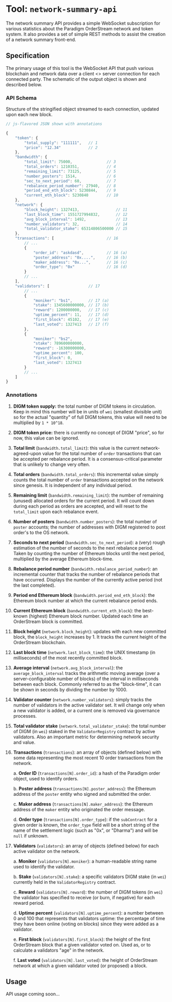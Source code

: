 # Tool: `network-summary-api`

The network summary API provides a simple WebSocket subscription for various statistics about the Paradigm OrderStream network and token system. It also provides a set of simple REST methods to assist the creation of a network summary front-end. 

## Specification

The primary usage of this tool is the WebSocket API that push various blockchain and network data over a client <> server connection for each connected party. The schematic of the output object is shown and described below.

### API Schema

Structure of the stringified object streamed to each connection, updated upon each new block. 

```js
// js-flavored JSON shown with annotations

{
    "token": {
        "total_supply": "111111",   // 1                   
        "price": "12.34"            // 2
    },
    "bandwidth": {      
        "total_limit": 75000,               // 3
        "total_orders": 1210351,            // 4
        "remaining_limit": 73125,           // 5
        "number_posters": 1514,             // 6
        "sec_to_next_period": 60,           // 7
        "rebalance_period_number": 27940,   // 8
        "period_end_eth_block": 5230844,    // 9
        "current_eth_block": 5230840        // 10
    },
    "network": {
        "block_height": 1327413,                // 11
        "last_block_time": 1551727994832,       // 12
        "avg_block_interval": 1492,             // 13
        "number_validators": 32,                // 14
        "total_validator_stake": 65314806500000 // 15
    },
    "transactions": [                       // 16
        // ...
        {   
            "order_id": "askdasd",          // 16 (a)     
            "poster_address": "0x....",     // 16 (b)
            "maker_address": "0x...",       // 16 (c)
            "order_type": "0x"              // 16 (d)
        }
        // ...
    ],
    "validators": [                 // 17
        // ...
        {
            "moniker": "bs1",       // 17 (a)
            "stake": 1345600000000, // 17 (b)
            "reward": 1200000000,   // 17 (c)
            "uptime_percent": 11,   // 17 (d)
            "first_block": 45102,   // 17 (e)
            "last_voted": 1327413   // 17 (f)
        },
        {
            "moniker": "bs2",
            "stake": 789600000000,
            "reward": -16300000000,
            "uptime_percent": 100,
            "first_block": 0,
            "last_voted": 1327413
        }
        // ...
    ]
}
```

### Annotations

1. **DIGM token supply:** the total number of DIGM tokens in circulation. Keep in mind this number will be in units of `wei` (smallest divisible unit) so for the actual "quantity" of full DIGM tokens, this value will need to be multiplied by `1 * 10^18`.

1. **DIGM token price:** there is currently no concept of DIGM "price", so for now, this value can be ignored. 

1. **Total limit** (`bandwidth.total_limit`): this value is the current network-agreed-upon value for the total number of `order` transactions that can be accepted per rebalance period. It is a consensus-critical parameter that is unlikely to change very often.

1. **Total orders** (`bandwidth.total_orders`): this incremental value simply counts the total number of `order` transactions accepted on the network since genesis. It is independent of any individual period.

1. **Remaining limit** (`bandwidth.remaining_limit`): the number of remaining (unused) allocated orders for the current period. It will count down during each period as orders are accepted, and will reset to the `total_limit` upon each rebalance event. 

1. **Number of posters** (`bandwidth.number_posters`): the total number of `poster` accounts; the number of addresses with DIGM registered to post order's to the OS network.

1. **Seconds to next period** (`bandwidth.sec_to_next_period`): a (very) rough estimation of the number of seconds to the next rebalance period. Taken by counting the number of Ethereum blocks until the next period, multiplied by the average Ethereum block-time.

1. **Rebalance period number** (`bandwidth.rebalance_period_number`): an incremental counter that tracks the number of rebalance periods that have occurred. Displays the number of the currently active period (not the last completed).

1. **Period end Ethereum block** (`bandwidth.period_end_eth_block`): the Ethereum block number at which the current rebalance period ends.

1. **Current Ethereum block** (`bandwidth.current_eth_block`): the best-known (highest) Ethereum block number. Updated each time an OrderStream block is committed.

1. **Block height** (`network.block_height`): updates with each new committed block, the `block_height` increases by 1. It tracks the current height of the OrderStream blockchain. 

1. **Last block time** (`network.last_block_time`): the UNIX timestamp (in milliseconds) of the most recently committed block.

1. **Average interval** (`network.avg_block_interval`): the `average_block_interval` tracks the arithmetic moving average (over a server-configurable number of blocks) of the interval in milliseconds between each block. Commonly referred to as the "block-time", it can be shown in seconds by dividing the number by 1000.

1. **Validator counter** (`network.number_validators`): simply tracks the number of validators in the active validator set. It will change only when a new validator is added, or a current one is removed via governance processes. 

1. **Total validator stake** (`network.total_validator_stake`): the total number of DIGM (in `wei`) staked in the `ValidatorRegistry` contract by active validators. Also an important metric for determining network security and value. 

1. **Transactions** (`transactions`): an array of objects (defined below) with some data representing the most recent 10 order transactions from the network.

    a. **Order ID** (`transactions[N].order_id`): a hash of the Paradigm order object, used to identify orders.

    b. **Poster address** (`transactions[N].poster_address`): the Ethereum address of the `poster` entity who signed and submitted the order.

    c. **Maker address** (`transactions[N].maker_address`): the Ethereum address of the `maker` entity who originated the order message.

    d. **Order type** (`transactions[N].order_type`): if the `subContract` for a given order is known, the `order_type` field will be a short string of the name of the settlement logic (such as "0x", or "Dharma") and will be `null` if unknown.

1. **Validators** (`validators`): an array of objects (defined below) for each active validator on the network. 

    a. **Moniker** (`validators[N].moniker`): a human-readable string name used to identify the validator.

    b. **Stake** (`validators[N].stake`): a specific validators DIGM stake (in `wei`) currently held in the `ValidatorRegistry` contract.

    c. **Reward** (`validators[N].reward`): the number of DIGM tokens (in `wei`) the validator has specified to receive (or burn, if negative) for each reward period.

    d. **Uptime percent** (`validators[N].uptime_percent`): a number between 0 and 100 that represents that validators uptime: the percentage of time they have been online (voting on blocks) since they were added as a validator.

    e. **First block** (`validators[N].first_block`): the height of the first OrderStream block that a given validator voted on. Used as, or to calculate a validators "age" in the network.

    f. **Last voted** (`validators[N].last_voted`): the height of OrderStream network at which a given validator voted (or proposed) a block.

## Usage

API usage coming soon...
